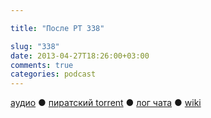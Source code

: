 ```yaml
---

title: "После РТ 338"

slug: "338"
date: 2013-04-27T18:26:00+03:00
comments: true
categories: podcast
---
```

[аудио](http://cdn.radio-t.com/rt338post.mp3) ● [пиратский torrent](http://pirates.radio-t.com/torrents/rt338post.mp3.torrent) ● [лог чата](http://chat.radio-t.com/logs/radio-t-338.html) ● [wiki](http://wiki.radio-t.com/%D0%9F%D0%BE%D1%81%D0%BB%D0%B5_%D0%A0%D0%A2_338) <audio src="http://cdn.radio-t.com/rt338post.mp3" preload="none">
